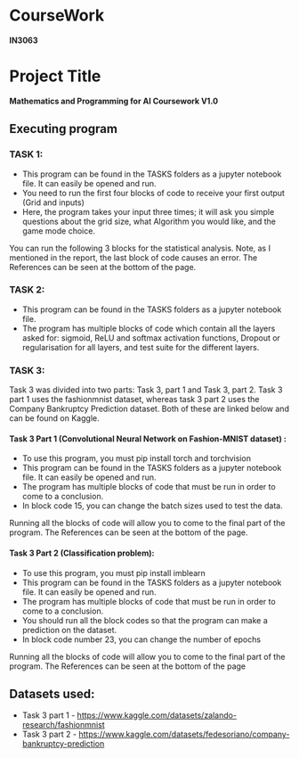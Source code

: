 # CourseWork
**IN3063**

# Project Title

**Mathematics and Programming for AI Coursework V1.0**

## Executing program

### TASK 1:

- This program can be found in the TASKS folders as a jupyter notebook file. It can easily be opened and run.
- You need to run the first four blocks of code to receive your first output (Grid and inputs)
- Here, the program takes your input three times; it will ask you simple questions about the grid size, what Algorithm you would like, and the game mode choice.

You can run the following 3 blocks for the statistical analysis. Note, as I mentioned in the report, the last block of code causes an error.
The References can be seen at the bottom of the page.



### TASK 2:

- This program can be found in the TASKS folders as a jupyter notebook file.
- The program has multiple blocks of code which contain all the layers asked for: sigmoid, ReLU and softmax activation functions, Dropout or regularisation for all layers, and test suite for the different layers.


### TASK 3:

Task 3 was divided into two parts: Task 3, part 1 and Task 3, part 2.
Task 3 part 1 uses the fashionmnist dataset, whereas task 3 part 2 uses the Company Bankruptcy Prediction dataset. Both of these are linked below and can be found on Kaggle.

#### Task 3 Part 1 (Convolutional Neural Network on Fashion-MNIST dataset) :
- To use this program, you must pip install torch and torchvision
- This program can be found in the TASKS folders as a jupyter notebook file. It can easily be opened and run.
- The program has multiple blocks of code that must be run in order to come to a conclusion. 
- In block code 15, you can change the batch sizes used to test the data.

Running all the blocks of code will allow you to come to the final part of the program. 
The References can be seen at the bottom of the page.

#### Task 3 Part 2 (Classification problem):
- To use this program, you must pip install imblearn
- This program can be found in the TASKS folders as a jupyter notebook file. It can easily be opened and run.
- The program has multiple blocks of code that must be run in order to come to a conclusion. 
- You should run all the block codes so that the program can make a prediction on the dataset.
-  In block code number 23, you can change the number of epochs

Running all the blocks of code will allow you to come to the final part of the program. 
The References can be seen at the bottom of the page

## Datasets used:

- Task 3 part 1 - https://www.kaggle.com/datasets/zalando-research/fashionmnist
- Task 3 part 2 - https://www.kaggle.com/datasets/fedesoriano/company-bankruptcy-prediction  


